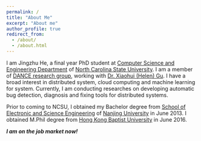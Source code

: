 ```yaml
---
permalink: /
title: "About Me"
excerpt: "About me"
author_profile: true
redirect_from: 
  - /about/
  - /about.html
---
```


I am Jingzhu He, a final year PhD student at [Computer Science and Engineering Department](https://www.csc.ncsu.edu) of [North Carolina State University](https://www.ncsu.edu). I am a member of [DANCE research group](http://dance.csc.ncsu.edu), working with [Dr. Xiaohui (Helen) Gu](https://www.csc.ncsu.edu/faculty/gu/). I have a broad interest in distributed system, cloud computing and machine learning for system. Currently, I am conducting researches on developing automatic bug detection, diagnosis and fixing tools for distributed systems. 

Prior to coming to NCSU, I obtained my Bachelor degree from [School of Electronic and Science Engineering](https://ese.nju.edu.cn/ese_en/main.htm) of [Nanjing University](https://www.nju.edu.cn/en/main.psp) in June 2013. I obtained M.Phil degree from [Hong Kong Baptist University](http://www.hkbu.edu.hk/eng/main/index.jsp) in June 2016. 

<i><b>I am on the job market now!</b></i>

